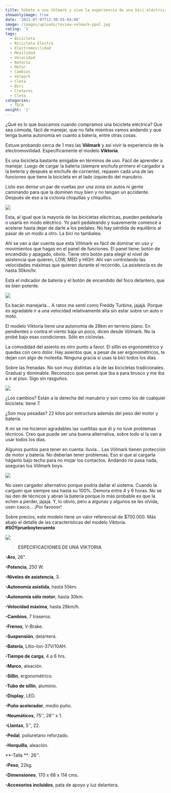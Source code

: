```yaml
---
title: Súbete a una Völmark y vive la experiencia de una bici eléctrica
showonlyimage: true
date: '2021-07-07T12:30:55-04:00'
image: /images/uploads/review-volmark-ppal.jpg
rating: '1'
tags:
  - Bicicleta
  - Bicicleta Electra
  - Electromovilidad
  - Movilidad
  - Velocidad
  - Batería
  - Motor
  - Cambios
  - Völmark
  - Cleta
  - Bici
  - Cleteros
  - Cleta
categories:
  - TECH
weight: '1'
---
```

¿Qué es lo que buscamos cuando compramos una bicicleta eléctrica? Que sea cómoda, fácil de manejar, que no falle mientras vamos andando y que tenga buena autonomía en cuanto a batería, entre otras cosas.

<!--more-->

Estuve probando cerca de 1 mes las **Völmark** y así vivir la experiencia de la electromovilidad. Específicamente el modelo **Viktoria**.

Es una bicicleta bastante amigable en términos de uso. Fácil de aprender a manejar. Luego de cargar la batería (siempre enchufa primero el cargador a la betería y después al enchufe de corriente), repasen cada una de las funciones que tiene la bicicleta en el lado izquierdo del manubrio. 

Listo eso dense un par de vueltas por una zona sin autos ni gente caminando para que la dominen muy bien y no tengan un accidente. Después de eso a la ciclovía chiquillas y chiquillos.

![](/images/uploads/review-volmark-ppal.jpg)

Esta, al igual que la mayoría de las bicicletas eléctricas, pueden pedalearla o usarla en modo eléctrico. Yo partí pedaleando y suavemente comencé a acelerar hasta dejar de darle a los pedales. No hay pérdida de equilibrio al pasar de un modo a otro. La bici no tambalea.

Ahí se van a dar cuenta que esta Völmark es fácil de dominar en uso y movimientos que hagas en el panel de funciones. El panel tiene: botón de encendido y apagado, obvio. Tiene otro botón para elegir el nivel de asistencia que quieren, LOW, MED y HIGH. Ahí van controlando las velocidades máximas que quieren durante el recorrido. La asistencia es de hasta 30km/hr.

Está el indicador de batería y el botón de encendido del foco delantero, que es bien potente.

![](/images/uploads/review-volmark-manubrio.jpg)

Es bacán manejarla… A ratos me sentí como Freddy Turbina, jajajá. Porque es agradable ir a una velocidad relativamente alta sin estar sobre un auto o moto.

El modelo Viktoria tiene una autonomía de 28km en terreno plano. En pendientes o contra el viento baja un poco, dicen desde Völmark. No la probé bajo esas condiciones. Sólo en ciclovías.

La comodidad del asiento es otro punto a favor. El sillín es ergonométrico y quedas con cero dolor. Hay asientos que, a pesar de ser ergonométricos, te dejan con algo de molestia. Ninguna gracia si usas la bici todos los días. 

Sobre las frenadas. No son muy distintas a la de las bicicletas tradicionales. Gradual y dominable. Reconozco que pensé que iba a para brusco y me iba a ir al piso. Sigo sin rasguños.

![](/images/uploads/review-volmark-shimano.jpg)

¿Los cambios? Están a la derecha del manubrio y son como los de cualquier bicicleta: tiene 7.

¿Son muy pesadas? 22 kilos por estructura además del peso del motor y batería.

A mi se me hicieron agradables las vueltitas que di y no tuve problemas técnicos. Creo que puede ser una buena alternativa, sobre todo si la van a usar todos los días.

Algunos puntos para tener en cuenta: lluvia… Las Völmark tienen protección de motor y batería. No deberían tener problemas. Eso si que al cargarla háganlo bajo techo para no mojar los contactos. Andando no pasa nada, aseguran los Völmark boys.

![](/images/uploads/review-volmark-bateria.jpg)

No usen cargador alternativo porque podría dañar el sistema. Cuando la carguen que siempre sea hasta su 100%. Demora entre 4 y 6 horas. No se las den de técnicos y abran la batería porque lo más probable es que la echen a perder, jajajá. Y, lo obvio, pero a algunas y algunos se les olvida, usen casco… ¡Por favooor!

Sobre precios, este modelo tiene un valor referencial de $700.000. Más abajo el detalle de las características del modelo Viktoria. **\#SOYprueboytecuento** 

![](/images/uploads/review-volmark-bici.jpg)

> **ESPECIFICACIONES DE UNA VIKTORIA**

**\-Aro**, 26".

**\-Potencia**, 250 W.

**\-Niveles de asistencia**, 3.

**\-Autonomía asistida**, hasta 55km.

**\-Autonomía sólo motor**, hasta 30km.

**\-Velocidad máxima**, hasta 28km/h.

**\-Cambios**, 7 traseros.

**\-Frenos**, V-Brake.

**\-Suspensión**, delantera.

**\-Batería**, Litio-Ion-37V/10AH.

**\-Tiempo de carga**, 4 a 6 hrs.

**\-Marco**, aleación.

**\-Sillín**, ergonométrico.

**\-Tubo de sillín**, aluminio.

**\-Display**, LED.

**\-Puño acelerador**, medio puño.

**\-Neumáticos**, 75'', 26'' x 1.

**\-Llantas**, 5'', 22.

**\-Pedal**, poliuretano reforzado.

**\-Horquilla**, aleación.

**\-Talla **: 26''.

**\-Peso**, 22kg.

**\-Dimensiones**, 170 x 68 x 114 cms.

**\-Accesorios incluidos**, pata de apoyo y luz delantera.
